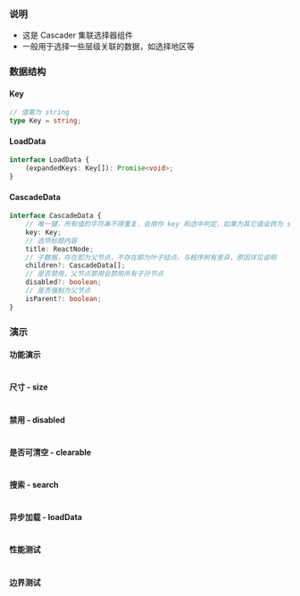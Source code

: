 ### 说明

-   这是 Cascader 集联选择器组件
-   一般用于选择一些层级关联的数据，如选择地区等

### 数据结构

#### Key

```ts {"static": true}
// 值需为 string
type Key = string;
```

#### LoadData

```ts {"static": true}
interface LoadData {
    (expandedKeys: Key[]): Promise<void>;
}
```

#### CascadeData

```ts {"static": true}
interface CascadeData {
    // 唯一键，所有值的字符串不得重复，会用作 key 和选中判定，如果为其它值会转为 string 再应用
    key: Key;
    // 选项标题内容
    title: ReactNode;
    // 子数据，存在即为父节点，不存在即为叶子结点，与程序树有差异，原因详见说明
    children?: CascadeData[];
    // 是否禁用，父节点禁用会禁用所有子孙节点
    disabled?: boolean;
    // 是否强制为父节点
    isParent?: boolean;
}
```

### 演示

#### 功能演示

```js {"codepath": "cascader.jsx"}
```

#### 尺寸 - size

```js {"codepath": "size.jsx"}
```

#### 禁用 - disabled

```js {"codepath": "disabled.jsx"}
```

#### 是否可清空 - clearable

```js {"codepath": "clearable.jsx"}
```

#### 搜索 - search

```js {"codepath": "search.jsx"}
```

#### 异步加载 - loadData

```js {"codepath": "loadData.jsx"}
```

#### 性能测试

```js {"codepath": "performance.jsx"}
```

#### 边界测试

```js {"codepath": "boundary.jsx"}
```
